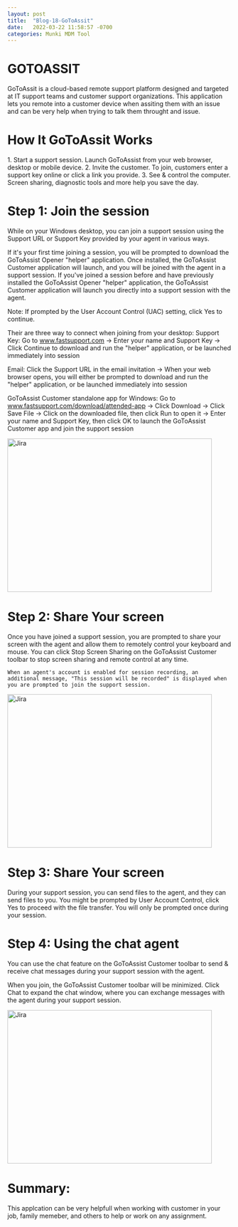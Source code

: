 ```yaml
---
layout: post
title:  "Blog-18-GoToAssit"
date:   2022-03-22 11:58:57 -0700
categories: Munki MDM Tool
---
```


<h1>GOTOASSIT</h1>
GoToAssit is a cloud-based remote support platform designed and targeted at IT support teams and customer support organizations.
This application lets you remote into a customer device when assiting them with an issue and can be very help when trying to talk them throught and issue.


<h1>How It GoToAssit Works</h1>
    1. Start a support session.
    Launch GoToAssist from your web browser, desktop or mobile device.
    2. Invite the customer.
    To join, customers enter a support key online or click a link you provide.
    3. See & control the computer.
    Screen sharing, diagnostic tools and more help you save the day.


<h1>Step 1: Join the session  </h1>

While on your Windows desktop, you can join a support session using the Support URL or Support Key provided by your agent in various ways. 

If it's your first time joining a session, you will be prompted to download the GoToAssist Opener "helper" application. Once installed, the GoToAssist Customer application will launch, and you will be joined with the agent in a support session.
If you've joined a session before and have previously installed the GoToAssist Opener "helper" application, the GoToAssist Customer application will launch you directly into a support session with the agent.
 
Note: If prompted by the User Account Control (UAC) setting, click Yes to continue.

Their are three way to connect when joining from your desktop:
Support Key:
Go to www.fastsupport.com -> Enter your name and Support Key -> Click Continue to download and run the "helper" application, or be launched immediately into session

Email:
Click the Support URL in the email invitation -> When your web browser opens, you will either be prompted to download and run the "helper" application, or be launched immediately into session

GoToAssist Customer standalone app for Windows:
Go to www.fastsupport.com/download/attended-app -> Click Download -> Click Save File -> Click on the downloaded file, then click Run to open it -> Enter your name and Support Key, then click OK to launch the GoToAssist Customer app and join the support session


<img src="https://assets.cdngetgo.com/21/90/aef4b40d48e394d72a09321b7153/cust-attended-app.png" alt="Jira" width="460" height="345">

<h1>Step 2: Share Your screen</h1>
    Once you have joined a support session, you are prompted to share your screen with the agent and allow them to remotely control your keyboard and mouse. 
    You can click Stop Screen Sharing on the GoToAssist Customer toolbar to stop screen sharing and remote control at any time.

    When an agent's account is enabled for session recording, an additional message, "This session will be recorded" is displayed when you are prompted to join the support session.


<img src="https://assets.cdngetgo.com/be/e2/b4d602d74390840dea5a6e606ede/screensharing.png" alt="Jira" width="460" height="345">

<h1>Step 3: Share Your screen</h1>
    During your support session, you can send files to the agent, and they can send files to you.
    You might be prompted by User Account Control, click Yes to proceed with the file transfer. You will only be prompted once during your session. 

<h1>Step 4: Using the chat agent</h1>
You can use the chat feature on the GoToAssist Customer toolbar to send & receive chat messages during your support session with the agent.

When you join, the GoToAssist Customer toolbar will be minimized. Click Chat to expand the chat window, where you can exchange messages with the agent during your support session.

<img src="https://assets.cdngetgo.com/5a/6c/55a2f6ba4b42bd529f8395479a11/chatwindow.png" alt="Jira" width="460" height="345">

<h1>Summary: </h1>

This applcation can be very helpfull when working with customer in your job, family memeber, and others to help or work on any assignment. 
